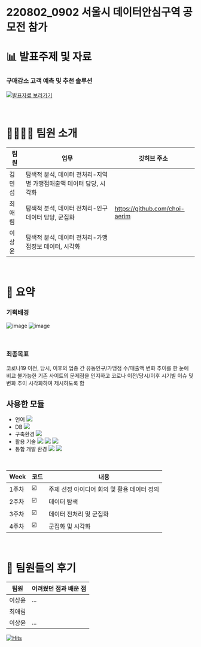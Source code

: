 # 220802_0902 서울시 데이터안심구역 공모전 참가

# 📊 발표주제 및 자료
### 구매감소 고객 예측 및 추천 솔루션

[![발표자료 보러가기](https://user-images.githubusercontent.com/108326629/210164769-a81699a7-8060-4f56-a985-1095a8384758.png "발표자료 보러가기")](https://docs.google.com/presentation/d/1sozO8vh7suvRpes3npDgKr3N88jCqppF/edit#slide=id.p1)<br/>

<br/>

# 👩‍👩‍👧‍👧 팀원 소개

| 팀원 | 업무 | 깃허브 주소 |
| ------ | -- | ----------- |
| 김민섭 | 탐색적 분석, 데이터 전처리-지역별 가맹점매출액 데이터 담당, 시각화 | |
| 최애림 | 탐색적 분석, 데이터 전처리-인구 데이터 담당, 군집화 | https://github.com/choi-aerim |
| 이상윤 | 탐색적 분석, 데이터 전처리-가맹점정보 데이터, 시각화 | |


<br/>

# 🌱 요약
### 기획배경
![image](https://user-images.githubusercontent.com/108326629/210164894-744774b6-1b48-4ede-88b0-558a55e373c5.png)
![image](https://user-images.githubusercontent.com/108326629/210164979-e0d487c8-67b1-40cd-93fe-059c4594ad68.png)

<br/>

### 최종목표
코로나19 이전, 당시, 이후의 업종 간 유동인구/가맹점 수/매출액 변화 추이를 한 눈에 비교 불가능한 기존 사이트의 문제점을 인지하고 
코로나 이전/당시/이후 시기별 이슈 및 변화 추이 시각화하여 제시하도록 함
<br/>

## 사용한 모듈
- 언어 <img src="https://img.shields.io/badge/python-3776AB?style=flat-square&logo=python&logoColor=white"/>
- DB <img src="https://img.shields.io/badge/oracle-F80000?style=flat-square&logo=oracle&logoColor=white"/> 
- 구축환경 <img src="https://img.shields.io/badge/github-181717?style=flat-square&logo=github&logoColor=white"/> 
- 활용 기술 <img src="https://img.shields.io/badge/Scikit_learn-F7931E?style=flat-square&logo=scikit-learn&logoColor=black"/> <img src="https://img.shields.io/badge/Surprise-3776AB?"/> <img src="https://img.shields.io/badge/Pycaret-3776AB?"/>
- 통합 개발 환경 <img src="https://img.shields.io/badge/Anaconda-44A833?style=flat-square&logo=Anaconda&logoColor=black"/> <img src="https://img.shields.io/badge/Jupyter Notebook-F37626?style=flat-square&logo=Jupyter&logoColor=black"/>

<br/> 

| Week | 코드 | 내용|
| ------ | -- | ----------- |
| 1주차 | ☑️ | 주제 선정 아이디어 회의 및 활용 데이터 정의 |
| 2주차 | ☑️ | 데이터 탐색 |
| 3주차 | ☑️ | 데이터 전처리 및 군집화 |
| 4주차 | ☑️ | 군집화 및 시각화 |

<br/>

# 💬 팀원들의 후기 

| 팀원 | 어려웠던 점과 배운 점 | 
| ------ | -- | 
| 이상윤 | ... | 
| 최애림 | | 
| 이상윤 | ... | 

[![Hits](https://hits.seeyoufarm.com/api/count/incr/badge.svg?url=https%3A%2F%2Fgithub.com%2Fchoi-aerim%2F220924_1027-ML-project&count_bg=%23D54A1C&title_bg=%23555555&icon=myspace.svg&icon_color=%23E7E7E7&title=hits&edge_flat=false)](https://hits.seeyoufarm.com)

